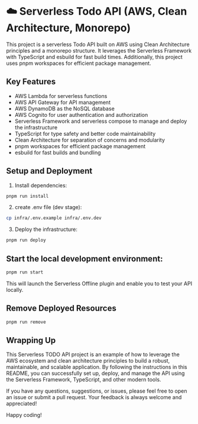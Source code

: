 # ☁️ Serverless Todo API (AWS, Clean Architecture, Monorepo)

This project is a serverless Todo API built on AWS using Clean Architecture principles and a monorepo structure. It
leverages the Serverless Framework with TypeScript and esbuild for fast build times. Additionally, this project uses
pnpm workspaces for efficient package management.

## Key Features

- AWS Lambda for serverless functions
- AWS API Gateway for API management
- AWS DynamoDB as the NoSQL database
- AWS Cognito for user authentication and authorization
- Serverless Framework and serverless compose to manage and deploy the infrastructure
- TypeScript for type safety and better code maintainability
- Clean Architecture for separation of concerns and modularity
- pnpm workspaces for efficient package management
- esbuild for fast builds and bundling

## Setup and Deployment

1. Install dependencies:

```sh
pnpm run install
```

2. create .env file (dev stage):

```sh
cp infra/.env.example infra/.env.dev
```

3. Deploy the infrastructure:

```sh
pnpm run deploy
```

## Start the local development environment:

```sh
pnpm run start
```

This will launch the Serverless Offline plugin and enable you to test your API locally.

## Remove Deployed Resources

```sh
pnpm run remove
```

## Wrapping Up

This Serverless TODO API project is an example of how to leverage the AWS ecosystem and clean architecture
principles to build a robust, maintainable, and scalable application. By following the instructions in this README, you
can successfully set up, deploy, and manage the API using the Serverless Framework, TypeScript, and other modern tools.

If you have any questions, suggestions, or issues, please feel free to open an issue or submit a pull request. Your
feedback is always welcome and appreciated!

Happy coding!

